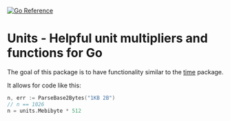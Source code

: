 [![Go Reference](https://pkg.go.dev/badge/github.com/alecthomas/units.svg)](https://pkg.go.dev/github.com/alecthomas/units)

# Units - Helpful unit multipliers and functions for Go

The goal of this package is to have functionality similar to the [time](http://golang.org/pkg/time/) package.

It allows for code like this:

```go
n, err := ParseBase2Bytes("1KB 2B")
// n == 1026
n = units.Mebibyte * 512
```
